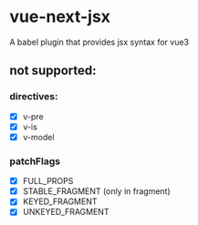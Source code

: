 # vue-next-jsx

A babel plugin that provides jsx syntax for vue3

## not supported:

### directives:

- [x] v-pre
- [x] v-is
- [x] v-model

### patchFlags

- [x] FULL_PROPS
- [x] STABLE_FRAGMENT (only in fragment)
- [x] KEYED_FRAGMENT
- [x] UNKEYED_FRAGMENT
